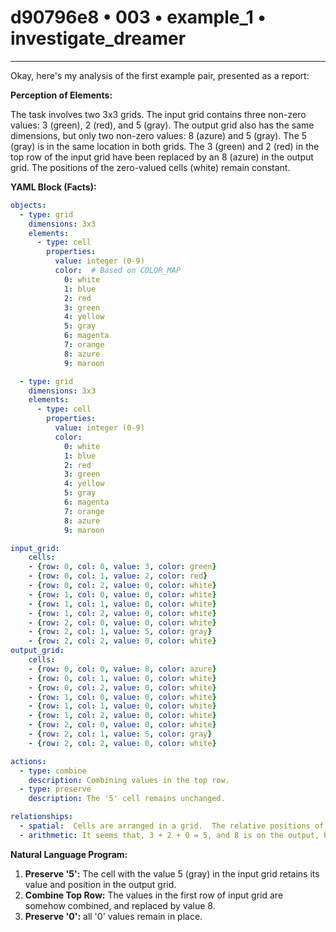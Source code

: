 # d90796e8 • 003 • example_1 • investigate_dreamer

---
Okay, here's my analysis of the first example pair, presented as a report:

**Perception of Elements:**

The task involves two 3x3 grids. The input grid contains three non-zero values: 3 (green), 2 (red), and 5 (gray).  The output grid also has the same dimensions, but only two non-zero values: 8 (azure) and 5 (gray). The 5 (gray) is in the same location in both grids. The 3 (green) and 2 (red) in the top row of the input grid have been replaced by an 8 (azure) in the output grid.  The positions of the zero-valued cells (white) remain constant.

**YAML Block (Facts):**



```yaml
objects:
  - type: grid
    dimensions: 3x3
    elements:
      - type: cell
        properties:
          value: integer (0-9)
          color:  # Based on COLOR_MAP
            0: white
            1: blue
            2: red
            3: green
            4: yellow
            5: gray
            6: magenta
            7: orange
            8: azure
            9: maroon

  - type: grid
    dimensions: 3x3
    elements:
      - type: cell
        properties:
          value: integer (0-9)
          color:
            0: white
            1: blue
            2: red
            3: green
            4: yellow
            5: gray
            6: magenta
            7: orange
            8: azure
            9: maroon

input_grid:
    cells:
    - {row: 0, col: 0, value: 3, color: green}
    - {row: 0, col: 1, value: 2, color: red}
    - {row: 0, col: 2, value: 0, color: white}
    - {row: 1, col: 0, value: 0, color: white}
    - {row: 1, col: 1, value: 0, color: white}
    - {row: 1, col: 2, value: 0, color: white}
    - {row: 2, col: 0, value: 0, color: white}
    - {row: 2, col: 1, value: 5, color: gray}
    - {row: 2, col: 2, value: 0, color: white}
output_grid:
    cells:
    - {row: 0, col: 0, value: 8, color: azure}
    - {row: 0, col: 1, value: 0, color: white}
    - {row: 0, col: 2, value: 0, color: white}
    - {row: 1, col: 0, value: 0, color: white}
    - {row: 1, col: 1, value: 0, color: white}
    - {row: 1, col: 2, value: 0, color: white}
    - {row: 2, col: 0, value: 0, color: white}
    - {row: 2, col: 1, value: 5, color: gray}
    - {row: 2, col: 2, value: 0, color: white}

actions:
  - type: combine
    description: Combining values in the top row.
  - type: preserve
    description: The '5' cell remains unchanged.

relationships:
  - spatial:  Cells are arranged in a grid.  The relative positions of the '0' cells are constant.
  - arithmetic: It seems that, 3 + 2 + 0 = 5, and 8 is on the output, but not clear relationship at the moment

```



**Natural Language Program:**

1.  **Preserve '5':** The cell with the value 5 (gray) in the input grid retains its value and position in the output grid.
2.  **Combine Top Row:** The values in the first row of input grid are somehow combined, and replaced by value 8.
3. **Preserve '0':** all '0' values remain in place.

